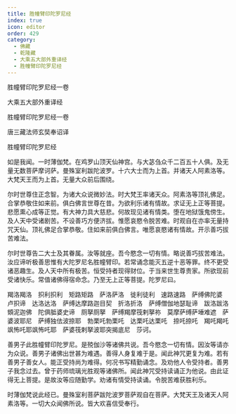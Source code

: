 ```yaml
---
title: 胜幢臂印陀罗尼经
index: true
icon: editor
order: 429
category:
  - 佛藏
  - 乾隆藏
  - 大乘五大部外重译经
  - 胜幢臂印陀罗尼经
---
```


胜幢臂印陀罗尼经一卷  

大乘五大部外重译经  

胜幢臂印陀罗尼经一卷  

唐三藏法师玄奘奉诏译  

胜幢臂印陀罗尼经  

如是我闻。一时薄伽梵。在鸡罗山顶天仙神宫。与大苾刍众千二百五十人俱。及无量无数菩萨摩诃萨。曼殊室利跋陀波罗。十六大士而为上首。并诸天人阿素洛等。大梵天王而为上首。无量大众前后围绕。  

尔时世尊住正念智。为诸大众说微妙法。时大梵王率诸天众。阿素洛等顶礼佛足。合掌恭敬住如来前。俱白佛言世尊在昔。为欲利乐诸有情故。求证无上正等菩提。悲愿熏心成等正觉。有大神力具大慈悲。何故现见诸有情类。堕在地狱饿鬼傍生。及人天中受诸剧苦。不设善巧方便济拔。惟愿哀愍令脱苦难。时观自在亦率无量持咒天仙。顶礼佛足合掌恭敬。住如来前俱白佛言。唯愿哀愍诸有情故。开示善巧拔苦难法。  

尔时世尊告二大士及其眷属。汝等就座。吾今愍念一切有情。略说善巧拔苦难法。汝应谛听极善思惟有大陀罗尼名胜幢臂印。若常诵念能灭五逆十恶等罪。终不更受诸恶趣生。及人天中所有极苦。恒受持者现得财位。于当来世生尊贵家。所欲现前受诸快乐。常值诸佛得宿命念。乃至无上正等菩提。陀罗尼曰。  

羯洛羯洛　抧利抧利　矩路矩路　萨洛萨洛　徙利徒利　速路速路　萨缚佛陀婆　卢抧谛　达洛达洛　萨缚达摩路迦目契　折洛折洛　萨缚僧伽地瑟耻谛　跋洛跋洛　頞泥迦佛　陀俱胝婆史谛　厕拏厕拏　萨缚羯摩筏剌拏祢　莫摩萨缚萨埵难遮　萨婆波耶尼　萨缚独佉波捺耶　勃栗吒勃栗吒　达栗吒达栗吒　捺吒捺吒　羯吒羯吒　飒怖吒耶飒怖吒耶　萨婆筏剌拏波耶突揭底尼　莎诃。  

善男子此胜幢臂印陀罗尼。是殑伽沙等诸佛共说。吾今愍念一切有情。因汝等请亦为众说。善男子诸佛出世甚为难遇。善得人身复难于是。闻此神咒更复为难。若有善男子善女人。能正受持尚为难得。何况书写精勤诵念。及劝他人令受持者。善男子我念过去。曾于药师琉璃光胜观等诸佛所。闻此神咒受持读诵正为他说。由此证得无上菩提。是故汝等应随勤学。劝诸有情受持读诵。令脱苦难获胜利乐。  

时薄伽梵说此经已。曼殊室利菩萨跋陀波罗菩萨观自在菩萨。大梵天王及诸天人阿素洛等。一切大众闻佛所说。皆大欢喜信受奉行。  
